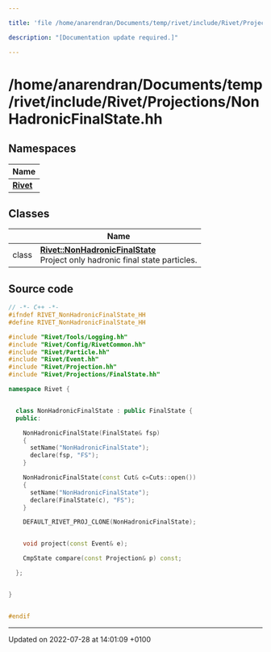 ```yaml
---

title: 'file /home/anarendran/Documents/temp/rivet/include/Rivet/Projections/NonHadronicFinalState.hh'

description: "[Documentation update required.]"

---
```


# /home/anarendran/Documents/temp/rivet/include/Rivet/Projections/NonHadronicFinalState.hh



## Namespaces

| Name           |
| -------------- |
| **[Rivet](http://example.org/namespaces/namespacerivet/)**  |

## Classes

|                | Name           |
| -------------- | -------------- |
| class | **[Rivet::NonHadronicFinalState](http://example.org/classes/classrivet_1_1nonhadronicfinalstate/)** <br>Project only hadronic final state particles.  |




## Source code

```cpp
// -*- C++ -*-
#ifndef RIVET_NonHadronicFinalState_HH
#define RIVET_NonHadronicFinalState_HH

#include "Rivet/Tools/Logging.hh"
#include "Rivet/Config/RivetCommon.hh"
#include "Rivet/Particle.hh"
#include "Rivet/Event.hh"
#include "Rivet/Projection.hh"
#include "Rivet/Projections/FinalState.hh"

namespace Rivet {


  class NonHadronicFinalState : public FinalState {
  public:

    NonHadronicFinalState(FinalState& fsp)
    {
      setName("NonHadronicFinalState");
      declare(fsp, "FS");
    }

    NonHadronicFinalState(const Cut& c=Cuts::open())
    {
      setName("NonHadronicFinalState");
      declare(FinalState(c), "FS");
    }

    DEFAULT_RIVET_PROJ_CLONE(NonHadronicFinalState);


    void project(const Event& e);

    CmpState compare(const Projection& p) const;

  };


}


#endif
```


-------------------------------

Updated on 2022-07-28 at 14:01:09 +0100
